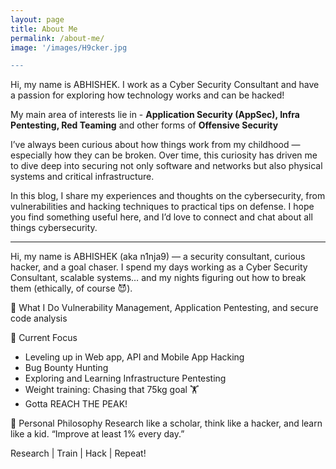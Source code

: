 ```yaml
---
layout: page
title: About Me
permalink: /about-me/
image: '/images/H9cker.jpg

---
```


Hi, my name is ABHISHEK. I work as a Cyber Security Consultant and have a passion for exploring how technology works and can be hacked! 

My main area of interests lie in - <b>Application Security (AppSec), Infra Pentesting, Red Teaming</b> and other forms of <b>Offensive Security</b> 

I’ve always been curious about how things work from my childhood —especially how they can be broken. Over time, this curiosity has driven me to dive deep into securing not only software and networks but also physical systems and critical infrastructure.

In this blog, I share my experiences and thoughts on the cybersecurity, from vulnerabilities and hacking techniques to practical tips on defense. I hope you find something useful here, and I’d love to connect and chat about all things cybersecurity.

---

Hi, my name is ABHISHEK (aka n1nja9) — a security consultant, curious hacker, and a goal chaser. I spend my days working as a Cyber Security Consultant, scalable systems… and my nights figuring out how to break them (ethically, of course 😈).

🔐 What I Do
Vulnerability Management, Application Pentesting, and secure code analysis

📌 Current Focus
- Leveling up in Web app, API and Mobile App Hacking
- Bug Bounty Hunting
- Exploring and Learning Infrastructure Pentesting
- Weight training: Chasing that 75kg goal 🏋️
- Gotta REACH THE PEAK!

🧠 Personal Philosophy
Research like a scholar, think like a hacker, and learn like a kid.
“Improve at least 1% every day.”


Research | Train | Hack | Repeat!